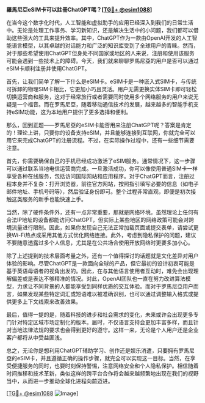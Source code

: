 **羅馬尼亞eSIM卡可以註冊ChatGPT嗎？[[TG💪+ @esim1088](https://t.me/s/esim1088)]**

在当今这个数字化时代，人工智能和虚拟助手的应用已经深入到我们的日常生活中。无论是处理工作事务、学习新知识，还是解决生活中的小问题，我们都可以借助这些强大的工具来提升效率。其中，ChatGPT作为一款由OpenAI开发的人工智能语言模型，以其卓越的对话能力和广泛的知识库受到了全球用户的青睐。然而，对于那些希望使用ChatGPT但身处不同国家或地区的人来说，注册和使用该服务可能会遇到一些技术上的障碍。今天，我们就来聊聊罗馬尼亞的用户是否可以通过eSIM卡顺利注册并使用ChatGPT。

首先，让我们简单了解一下什么是eSIM卡。eSIM卡是一种嵌入式SIM卡，与传统可拆卸的物理SIM卡相比，它更加小巧且灵活。用户无需更换实体SIM卡即可轻松切换运营商和服务，这对于经常旅行或者需要同时使用多个网络服务的用户来说无疑是一个福音。而在罗馬尼亞，随着移动通信技术的发展，越来越多的智能手机支持eSIM功能，这为本地用户提供了更多选择和便利。

那么，回到正题——罗馬尼亞的eSIM卡能否用来注册ChatGPT呢？答案是肯定的！理论上讲，只要你的设备支持eSIM，并且能够连接到互联网，你就完全可以用它来完成ChatGPT的注册流程。不过，在实际操作过程中，还有一些细节需要注意。

首先，你需要确保自己的手机已经成功激活了eSIM服务。通常情况下，这一步骤可以通过联系当地电信运营商完成。一旦激活成功，你可以像使用普通SIM卡一样享受各种在线服务，包括访问国际网站和应用程序。对于ChatGPT而言，注册过程本身并不复杂：打开浏览器，前往官方网站，按照指引填写必要的信息（如电子邮件地址、手机号码等），然后验证身份即可。整个过程非常直观，即便是初次接触这类服务的新手也能快速上手。

当然，除了硬件条件外，还有一点非常重要，那就是网络环境。虽然理论上任何有合法IP地址的设备都能访问ChatGPT，但实际上某些地区的网络政策可能会对跨境流量进行限制。因此，如果你发现自己无法正常加载页面或提交表单，请尝试更换Wi-Fi热点或采用其他方式优化网络连接。此外，考虑到隐私保护的问题，建议不要随意透露过多个人信息，尤其是在公共场合使用开放网络时更要多加小心。

除了上述提到的技术层面考量之外，还有一个值得探讨的话题就是文化差异对用户体验的影响。尽管ChatGPT是一款面向全球的产品，但它最初的设计初衷可能是基于英语母语者的视角出发的。因此，在与其他语言使用者互动时，难免会出现理解偏差或是表达不够精准的情况。对此，OpenAI团队也一直在努力改进算法模型，力求让不同背景的人都能享受到同样优质的交互体验。而对于罗馬尼亞用户而言，如果发现某些特定词汇或短语难以被准确识别，也可以通过调整输入格式或提供更多上下文线索来改善效果。

最后，值得一提的是，随着科技的进步和社会需求的变化，未来或许会出现更多专门针对特定区域市场定制化的版本。届时，不仅语言支持会更加丰富多样，而且针对当地法律法规的要求也会得到更好的遵守。这样一来，无论是个人用户还是企业客户都将从中受益匪浅。

总之，无论你是想利用ChatGPT辅助学习、创作还是娱乐消遣，只要拥有罗馬尼亞的eSIM卡，并且遵循正确的操作步骤，就完全可以实现这一目标。当然，在享受便捷服务的同时，也要时刻保持警惕，注意网络安全和个人隐私保护。相信随着时间推移和技术革新，类似这样的跨平台合作将会越来越频繁地出现在我们的视野当中，从而进一步推动全球化进程向前迈进。

[[TG💪+ @esim1088](https://t.me/s/esim1088) ![Image](https://i.postimg.cc/4NQfJmqS/Snipaste-2025-05-13-00-14-12.png)]